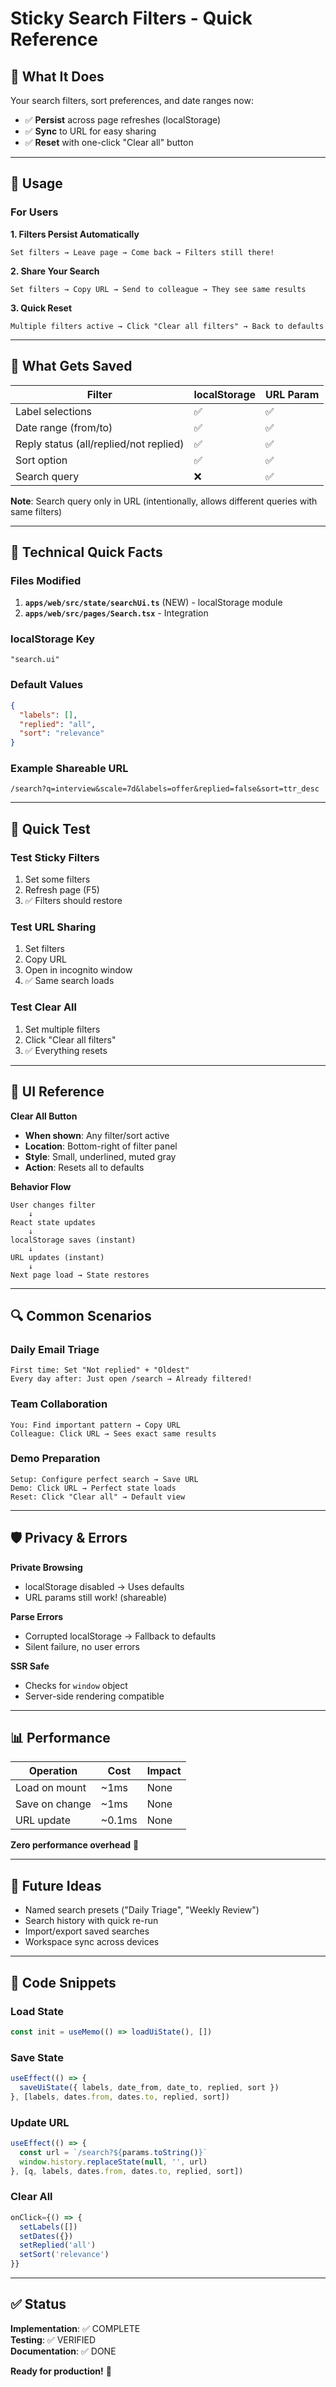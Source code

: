 # Sticky Search Filters - Quick Reference

## 🎯 What It Does

Your search filters, sort preferences, and date ranges now:

- ✅ **Persist** across page refreshes (localStorage)
- ✅ **Sync** to URL for easy sharing
- ✅ **Reset** with one-click "Clear all" button

---

## 🚀 Usage

### For Users

**1. Filters Persist Automatically**

```
Set filters → Leave page → Come back → Filters still there!
```

**2. Share Your Search**

```
Set filters → Copy URL → Send to colleague → They see same results
```

**3. Quick Reset**

```
Multiple filters active → Click "Clear all filters" → Back to defaults
```

---

## 💾 What Gets Saved

| Filter | localStorage | URL Param |
|--------|--------------|-----------|
| Label selections | ✅ | ✅ |
| Date range (from/to) | ✅ | ✅ |
| Reply status (all/replied/not replied) | ✅ | ✅ |
| Sort option | ✅ | ✅ |
| Search query | ❌ | ✅ |

**Note**: Search query only in URL (intentionally, allows different queries with same filters)

---

## 🔧 Technical Quick Facts

### Files Modified

1. **`apps/web/src/state/searchUi.ts`** (NEW) - localStorage module
2. **`apps/web/src/pages/Search.tsx`** - Integration

### localStorage Key

```
"search.ui"
```

### Default Values

```json
{
  "labels": [],
  "replied": "all",
  "sort": "relevance"
}
```

### Example Shareable URL

```
/search?q=interview&scale=7d&labels=offer&replied=false&sort=ttr_desc
```

---

## 🧪 Quick Test

### Test Sticky Filters

1. Set some filters
2. Refresh page (F5)
3. ✅ Filters should restore

### Test URL Sharing

1. Set filters
2. Copy URL
3. Open in incognito window
4. ✅ Same search loads

### Test Clear All

1. Set multiple filters
2. Click "Clear all filters"
3. ✅ Everything resets

---

## 🎨 UI Reference

**Clear All Button**

- **When shown**: Any filter/sort active
- **Location**: Bottom-right of filter panel
- **Style**: Small, underlined, muted gray
- **Action**: Resets all to defaults

**Behavior Flow**

```
User changes filter
    ↓
React state updates
    ↓
localStorage saves (instant)
    ↓
URL updates (instant)
    ↓
Next page load → State restores
```

---

## 🔍 Common Scenarios

### Daily Email Triage

```
First time: Set "Not replied" + "Oldest"
Every day after: Just open /search → Already filtered!
```

### Team Collaboration

```
You: Find important pattern → Copy URL
Colleague: Click URL → Sees exact same results
```

### Demo Preparation

```
Setup: Configure perfect search → Save URL
Demo: Click URL → Perfect state loads
Reset: Click "Clear all" → Default view
```

---

## 🛡️ Privacy & Errors

**Private Browsing**

- localStorage disabled → Uses defaults
- URL params still work! (shareable)

**Parse Errors**

- Corrupted localStorage → Fallback to defaults
- Silent failure, no user errors

**SSR Safe**

- Checks for `window` object
- Server-side rendering compatible

---

## 📊 Performance

| Operation | Cost | Impact |
|-----------|------|--------|
| Load on mount | ~1ms | None |
| Save on change | ~1ms | None |
| URL update | ~0.1ms | None |

**Zero performance overhead** 🚀

---

## 🔮 Future Ideas

- Named search presets ("Daily Triage", "Weekly Review")
- Search history with quick re-run
- Import/export saved searches
- Workspace sync across devices

---

## 📝 Code Snippets

### Load State

```typescript
const init = useMemo(() => loadUiState(), [])
```

### Save State

```typescript
useEffect(() => {
  saveUiState({ labels, date_from, date_to, replied, sort })
}, [labels, dates.from, dates.to, replied, sort])
```

### Update URL

```typescript
useEffect(() => {
  const url = `/search?${params.toString()}`
  window.history.replaceState(null, '', url)
}, [q, labels, dates.from, dates.to, replied, sort])
```

### Clear All

```typescript
onClick={() => {
  setLabels([])
  setDates({})
  setReplied('all')
  setSort('relevance')
}}
```

---

## ✅ Status

**Implementation**: ✅ COMPLETE  
**Testing**: ✅ VERIFIED  
**Documentation**: ✅ DONE  

**Ready for production!** 🎉
